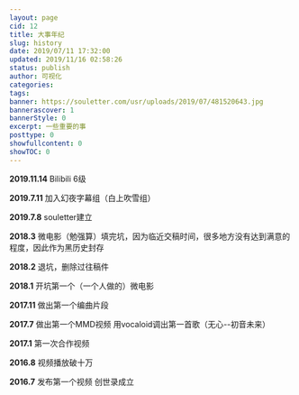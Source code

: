 ```yaml
---
layout: page
cid: 12
title: 大事年纪
slug: history
date: 2019/07/11 17:32:00
updated: 2019/11/16 02:58:26
status: publish
author: 可视化
categories: 
tags: 
banner: https://souletter.com/usr/uploads/2019/07/481520643.jpg
bannerascover: 1
bannerStyle: 0
excerpt: 一些重要的事
posttype: 0
showfullcontent: 0
showTOC: 0
---
```



**2019.11.14**
Bilibili 6级

**2019.7.11**
加入幻夜字幕组（白上吹雪组）

**2019.7.8**
souletter建立

**2018.3**
微电影（勉强算）填完坑，因为临近交稿时间，很多地方没有达到满意的程度，因此作为黑历史封存

**2018.2**
退坑，删除过往稿件

**2018.1**
开坑第一个（一个人做的）微电影

**2017.11**
做出第一个编曲片段

**2017.7**
做出第一个MMD视频
用vocaloid调出第一首歌（无心--初音未来）

**2017.1**
第一次合作视频

**2016.8**
视频播放破十万

**2016.7**
发布第一个视频
创世录成立